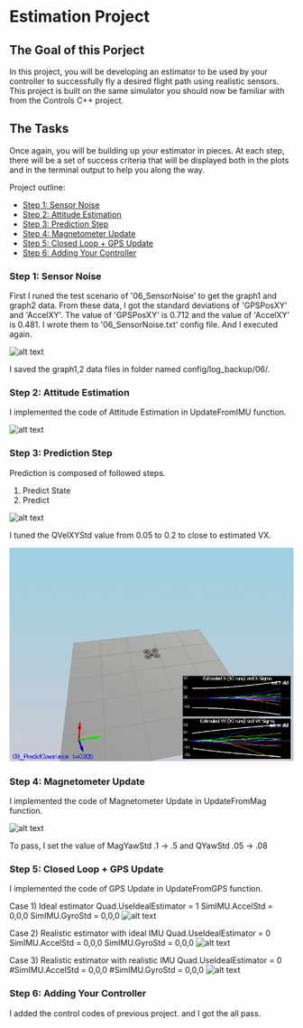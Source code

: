 # Estimation Project #

## The Goal of this Porject ##
In this project, you will be developing an estimator to be used by your controller to successfully fly a desired flight path using realistic sensors. This project is built on the same simulator you should now be familiar with from the Controls C++ project.

[image6]: ./data/6.gif
[image7]: ./data/7.gif
[image8]: ./data/8.gif
[image9]: ./data/9.gif
[image10]: ./data/10.gif
[image11_1]: ./data/11_1.gif
[image11_2]: ./data/11_2.gif
[image11_3]: ./data/11_3.gif


## The Tasks ##

Once again, you will be building up your estimator in pieces.  At each step, there will be a set of success criteria that will be displayed both in the plots and in the terminal output to help you along the way.

Project outline:

 - [Step 1: Sensor Noise](#step-1-sensor-noise)
 - [Step 2: Attitude Estimation](#step-2-attitude-estimation)
 - [Step 3: Prediction Step](#step-3-prediction-step)
 - [Step 4: Magnetometer Update](#step-4-magnetometer-update)
 - [Step 5: Closed Loop + GPS Update](#step-5-closed-loop--gps-update)
 - [Step 6: Adding Your Controller](#step-6-adding-your-controller)



### Step 1: Sensor Noise ###

First I runed the test scenario of '06_SensorNoise' to get the graph1 and graph2 data. From these data, I got the standard deviations of 'GPSPosXY' and 'AccelXY'.
The value of 'GPSPosXY' is 0.712 and the value of 'AccelXY' is 0.481. I wrote them to '06_SensorNoise.txt' config file. And I executed again.

![alt text][image6]

I saved the graph1,2 data files in folder named config/log_backup/06/.


### Step 2: Attitude Estimation ###

I implemented the code of Attitude Estimation in UpdateFromIMU function.

![alt text][image7]

### Step 3: Prediction Step ###

Prediction is composed of followed steps.
1) Predict State
2) Predict

![alt text][image8]

I tuned the QVelXYStd value from 0.05 to 0.2 to close to estimated VX.

![alt text][image9]

### Step 4: Magnetometer Update ###

I implemented the code of Magnetometer Update in UpdateFromMag function.

![alt text][image10]

To pass, I set the value of MagYawStd .1 -> .5 and QYawStd .05 -> .08

### Step 5: Closed Loop + GPS Update ###

I implemented the code of GPS Update in UpdateFromGPS function.

Case 1) Ideal estimator
Quad.UseIdealEstimator = 1
SimIMU.AccelStd = 0,0,0
SimIMU.GyroStd = 0,0,0
![alt text][image11_1]

Case 2) Realistic estimator with ideal IMU
Quad.UseIdealEstimator = 0
SimIMU.AccelStd = 0,0,0
SimIMU.GyroStd = 0,0,0
![alt text][image11_2]

Case 3) Realistic estimator with realistic IMU
Quad.UseIdealEstimator = 0
#SimIMU.AccelStd = 0,0,0
#SimIMU.GyroStd = 0,0,0
![alt text][image11_3]


### Step 6: Adding Your Controller ###

I added the control codes of previous project. and I got the all pass.

